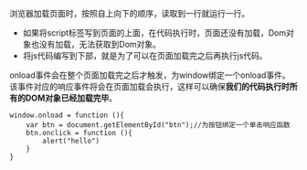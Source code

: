 浏览器加载页面时，按照自上向下的顺序，读取到一行就运行一行。

- 如果将script标签写到页面的上面，在代码执行时，页面还没有加载，Dom对象也没有加载，无法获取到Dom对象。
- 将js代码编写到下部，就是为了可以在页面加载完之后再执行js代码。

onload事件会在整个页面加载完之后才触发，为window绑定一个onload事件。
该事件对应的响应事件将会在页面加载会执行，这样可以确保**我们的代码执行时所有的DOM对象已经加载完毕**。
```
window.onload = function (){
    var btn = document.getElementById("btn");//为按钮绑定一个单击响应函数
    btn.onclick = function (){
        alert("hello")
    }
}
```